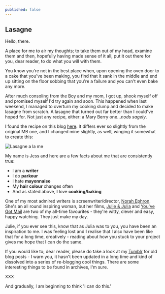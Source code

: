 ```yaml
---
published: false
---
```




## Lasagne

Hello, there. 

A place for me to air my thoughts; to take them out of my head, examine them and then, hopefully having made sense of it all, put it out there for you, dear reader, to do what you will with them. 

You know you're not in the best place when, upon opening the oven door to a cake that you've been making, you find that it sank in the middle and end up sitting on the floor sobbing that you're a failure and you can't even bake any more.

After much consoling from the Boy and my mom, I got up, shook myself off and promised myself I'd try again and soon. This happened when last weekend, I managed to overturn my cooking slump and decided to make lasagne from scratch. A lasagne that turned out far better than I could've hoped for. Not just any recipe, either: a Mary Berry one...*nods sagely*. 

I found the recipe on this blog [here](http://cherryonacake.blogspot.co.uk/2009/06/meat-lasagna.html). It differs ever so slightly from the original MB one, and I changed mine slightly, as well, winging it somewhat to create this:

![Lasagne a la me]({{site.baseurl}}/_drafts/IMG_2569.jpg)


My name is Jess and here are a few facts about me that are consistently true: 

- I am a **writer**
- I do **parkour** 
- I hate **mayonnaise**
- My **hair colour** changes often
- And as stated above, I love **cooking/baking**

One of my most admired writers is screenwriter/director, [Norah Ephron](http://www.imdb.com/name/nm0001188/?ref_=fn_al_nm_1). She's an all round inspiring woman, but her films, [Julie & Julia](http://www.imdb.com/title/tt1135503/?ref_=nm_knf_i3) and [You've Got Mail](http://www.imdb.com/title/tt0128853/?ref_=nm_knf_i1) are two of my all-time favourites - they're witty, clever and easy, happy watching. They just make my day. 

Julie, if you ever see this, know that as Julia was to you, you have been an inspiration to me. I was feeling lost and I realise that I also have been like that for a long time, creatively - reading about how you stuck to your project gives me hope that I can do the same. 

If you would like to, dear reader, please do take a look at my [Tumblr](http://blog.wildfire198.com) for old blog posts - I warn you, it hasn't been updated in a long time and kind of dissolved into a series of re-blogging cool things. There are some interesting things to be found in archives, I'm sure. 

XXX

And gradually, I am beginning to think 'I can do this.'
